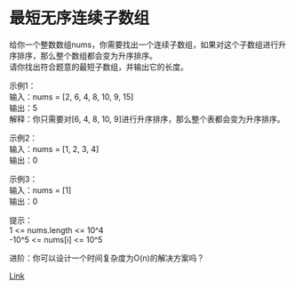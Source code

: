<h1>最短无序连续子数组</h1>

给你一个整数数组nums，你需要找出一个连续子数组，如果对这个子数组进行升序排序，那么整个数组都会变为升序排序。</br>
请你找出符合题意的最短子数组，并输出它的长度。</br>

示例1：</br>
输入：nums = [2, 6, 4, 8, 10, 9, 15]</br>
输出：5</br>
解释：你只需要对[6, 4, 8, 10, 9]进行升序排序，那么整个表都会变为升序排序。</br>

示例2：</br>
输入：nums = [1, 2, 3, 4]</br>
输出：0</br>

示例3：</br>
输入：nums = [1]</br>
输出：0</br>

提示：</br>
1 <= nums.length <= 10^4</br>
-10^5 <= nums[i] <= 10^5</br>

进阶：你可以设计一个时间复杂度为O(n)的解决方案吗？</br>

[Link](https://leetcode-cn.com/problems/shortest-unsorted-continuous-subarray/)